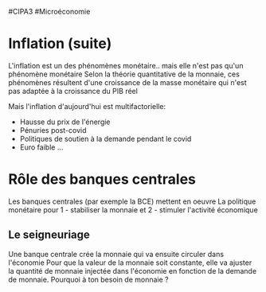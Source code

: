 #CIPA3 #Microéconomie

# Inflation (suite)
L'inflation est un des phénomènes monétaire.. mais elle n'est pas qu'un phénomène monétaire
Selon la théorie quantitative de la monnaie, ces phénomènes résultent d'une croissance de la masse monétaire qui n'est pas adaptée à la croissance du PIB réel

Mais l'inflation d'aujourd'hui est multifactorielle:
- Hausse du prix de l'énergie
- Pénuries post-covid
- Politiques de soutien à la demande pendant le covid
- Euro faible ...

# Rôle des banques centrales
Les banques centrales (par exemple la BCE) mettent en oeuvre
	La politique monétaire
			pour
	1 - stabiliser la monnaie
			et
	2 - stimuler l'activité économique

## Le seigneuriage
Une banque centrale crée la monnaie qui va ensuite circuler dans l'économie
Pour que la valeur de la monnaie soit constante, elle va ajuster la quantité de monnaie injectée dans l'économie en fonction de la demande de monnaie.
Pourquoi à ton besoin de monnaie ?

